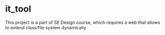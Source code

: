 # it_tool
This project is a part of SE Design course, which requires a web that allows to extend class/file system dynamically
